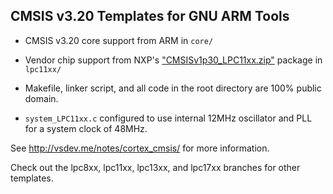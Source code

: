 ## CMSIS v3.20 Templates for GNU ARM Tools

* CMSIS v3.20 core support from ARM in `core/`

* Vendor chip support from NXP's ["CMSISv1p30_LPC11xx.zip"](http://lpcware.com/content/nxpfile/cmsis-library-lpc11xx-1-v2-jun-2-2011) package in `lpc11xx/`

* Makefile, linker script, and all code in the root directory are 100% public domain.

* `system_LPC11xx.c` configured to use internal 12MHz oscillator and PLL for a system clock of 48MHz.

See http://vsdev.me/notes/cortex_cmsis/ for more information.

Check out the lpc8xx, lpc11xx, lpc13xx, and lpc17xx branches for other templates.

